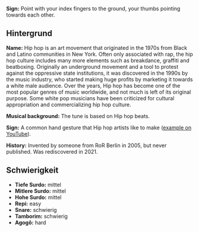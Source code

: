 **Sign:** Point with your index fingers to the ground, your thumbs pointing
towards each other.

## Hintergrund

**Name:** Hip hop is an art movement that originated in the 1970s from Black and
Latino communities in New York. Often only associated with rap, the hip hop
culture includes many more elements such as breakdance, graffiti and beatboxing.
Originally an underground movement and a tool to protest against the oppressive
state institutions, it was discovered in the 1990s by the music industry, who
started making huge profits by marketing it towards a white male audience. Over
the years, Hip hop has become one of the most popular genres of music worldwide,
and not much is left of its original purpose. Some white pop musicians have been
criticized for cultural appropriation and commercializing hip hop culture.

**Musical background:** The tune is based on Hip hop beats.

**Sign:** A common hand gesture that Hip hop artists like to make ([example on
YouTube](https://youtu.be/010KyIQjkTk)).

**History:** Invented by someone from RoR Berlin in 2005, but never published.
Was rediscovered in 2021.

## Schwierigkeit

* **Tiefe Surdo:** mittel
* **Mitlere Surdo:** mittel
* **Hohe Surdo:** mittel
* **Repi:** easy
* **Snare:** schwierig
* **Tamborim:** schwierig
* **Agogô:** hard

